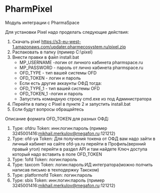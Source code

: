 # PharmPixel
Модуль интеграции с PharmaSpace

Для установки Pixel надо проделать следующие действия:


1. Скачать pixel https://s3-eu-west-1.amazonaws.com/updater.pharmecosystem.ru/pixel.zip
1. Распаковать в папку (пример C:\pixel)
1. Внести правки в файл install.bat
   - MP_USERNAME  -логин от личного кабинета pharmspace.ru
   - MP_PASSWORD - пароль от лично кабинета pharmspace.ru
   - OFD_TYPE - тип вашей системы OFD
   - OFD_TOKEN - логин и пароль
   - Если есть другие аккаунты ОФД тогда:
   - OFD_TYPE_1 - тип вашей системы OFD
   - OFD_TOKEN_1 -логин и пароль
   - Запустить командную строку cmd.exe из под Администратора
1. Перейти в папку с Pixel в пункте 2 и запустить install.bat
1. Если будут вопросы обращайтесь

 
Описание формата OFD_TOKEN для разных ОФД:

1. Type: ofdru Token: инн:логин:пароль  (пример 3245001416:mikhail.merkulov@megafon.ru:121212)
1. Type: ofd-ya Token: Для получения токена от ОФД вам надо зайти в личный кабинет на сайте ofd-ya.ru перейти в Профиль(верхний правый угол) перейти в раздел API и там найдете Ключ доступа который надо вставить в поле OFD_TOKEN
1. Type: 1ofd Token: логин:пароль
1. Type: taxcom Token: логин:пароль:ИД интегратора(можно полчить написав письмо в техподержку Такском)
1. Type: platformofd Token: логин:пароль
1. Type: sbis Token: инн:логин:пароль (пример 3245001416:mikhail.merkulov@megafon.ru:121212)
